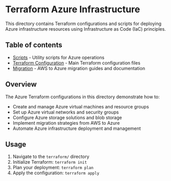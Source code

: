 # Terraform Azure Infrastructure

This directory contains Terraform configurations and scripts for deploying Azure infrastructure resources using Infrastructure as Code (IaC) principles.

## Table of contents

- [Scripts](./scripts/) - Utility scripts for Azure operations
- [Terraform Configuration](./terraform/) - Main Terraform configuration files
- [Migration](./migration/) - AWS to Azure migration guides and documentation

## Overview

The Azure Terraform configurations in this directory demonstrate how to:

- Create and manage Azure virtual machines and resource groups
- Set up Azure virtual networks and security groups
- Configure Azure storage solutions and blob storage
- Implement migration strategies from AWS to Azure
- Automate Azure infrastructure deployment and management

## Usage

1. Navigate to the `terraform/` directory
2. Initialize Terraform: `terraform init`
3. Plan your deployment: `terraform plan`
4. Apply the configuration: `terraform apply`
